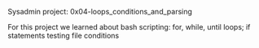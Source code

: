 Sysadmin project: 0x04-loops_conditions_and_parsing

For this project we learned about bash scripting:
for, while, until loops;
if statements
testing file conditions
